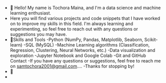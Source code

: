 - 👋 Hello! My name is Tochora Maina, and I'm a data science and machine learning enthusiast. 
- Here you will find various projects and code snippets that I have worked on to improve my skills in this field. I'm always learning and experimenting, so feel free to reach out with any questions or suggestions you may have.
- 👀Skills and Tools
-Python (NumPy, Pandas, Matplotlib, Seaborn, Scikit-learn)
-SQL (MySQL)
-Machine Learning algorithms (Classification, Regression, Clustering, Neural Networks, etc.)
-Data visualization and exploration
-Jupyter Notebook and Google Colab
-Git and GitHub
Contact
-If you have any questions or suggestions, feel free to reach me on samtochora2001@gmail.com.... 
-Thanks for stopping by! 
- 💞️ 
- 
 


<!---
Tochoramaina/Tochoramaina is a ✨ special ✨ repository because its `README.md` (this file) appears on your GitHub profile.
You can click the Preview link to take a look at your changes.
--->
